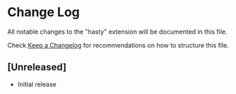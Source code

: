 # Change Log

All notable changes to the "hasty" extension will be documented in this file.

Check [Keep a Changelog](http://keepachangelog.com/) for recommendations on how to structure this file.

## [Unreleased]

- Initial release